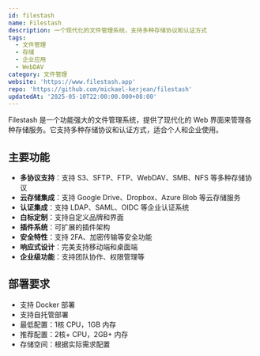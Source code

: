 ```yaml
---
id: filestash
name: Filestash
description: 一个现代化的文件管理系统，支持多种存储协议和认证方式
tags:
  - 文件管理
  - 存储
  - 企业应用
  - WebDAV
category: 文件管理
website: 'https://www.filestash.app'
repo: 'https://github.com/mickael-kerjean/filestash'
updatedAt: '2025-05-10T22:00:00.000+08:00'
---
```


Filestash 是一个功能强大的文件管理系统，提供了现代化的 Web 界面来管理各种存储服务。它支持多种存储协议和认证方式，适合个人和企业使用。

## 主要功能

- **多协议支持**：支持 S3、SFTP、FTP、WebDAV、SMB、NFS 等多种存储协议
- **云存储集成**：支持 Google Drive、Dropbox、Azure Blob 等云存储服务
- **认证集成**：支持 LDAP、SAML、OIDC 等企业认证系统
- **白标定制**：支持自定义品牌和界面
- **插件系统**：可扩展的插件架构
- **安全特性**：支持 2FA、加密传输等安全功能
- **响应式设计**：完美支持移动端和桌面端
- **企业级功能**：支持团队协作、权限管理等

## 部署要求

- 支持 Docker 部署
- 支持自托管部署
- 最低配置：1核 CPU，1GB 内存
- 推荐配置：2核+ CPU，2GB+ 内存
- 存储空间：根据实际需求配置 